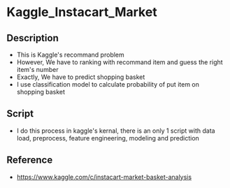 # Kaggle_Instacart_Market

## Description
* This is Kaggle's recommand problem
* However, We have to ranking with recommand item and guess the right item's number
* Exactly, We have to predict shopping basket
* I use classification model to calculate probability of put item on shopping basket

## Script
* I do this process in kaggle's kernal, there is an only 1 script with data load, preprocess, feature engineering, modeling and prediction

## Reference
* https://www.kaggle.com/c/instacart-market-basket-analysis
